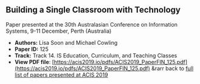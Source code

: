## Building a Single Classroom with Technology

Paper presented at the 30th Australasian Conference on Information Systems, 9-11 December, Perth (Australia)
- **Authors:** Lisa Soon and Michael Cowling
- **Paper ID:** 125
- **Track:** Track 14. IS Education, Curriculum, and Teaching Classes
- **View PDF file**: [https://acis2019.io/pdfs/ACIS2019_PaperFIN_125.pdf](https://acis2019.io/pdfs/ACIS2019_PaperFIN_125.pdf)
&rarr back to [full list of papers presented at ACIS 2019](https://acis2019.io/)